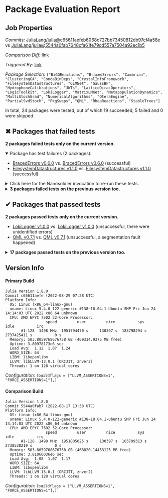 # Package Evaluation Report

## Job Properties

*Commits:* [JuliaLang/julia@c65611aefeb6068c727bb73450812db97cf4a58e](https://github.com/JuliaLang/julia/commit/c65611aefeb6068c727bb73450812db97cf4a58e) vs [JuliaLang/julia@5544a0fab7648cfa61fe79cd557a7504a92ec1b5](https://github.com/JuliaLang/julia/commit/5544a0fab7648cfa61fe79cd557a7504a92ec1b5)

*Comparison Diff:* [link](https://github.com/JuliaLang/julia/compare/5544a0fab7648cfa61fe79cd557a7504a92ec1b5..c65611aefeb6068c727bb73450812db97cf4a58e)

*Triggered By:* [link](https://github.com/JuliaLang/julia/pull/46376#issuecomment-1230556869)

*Package Selection:* `["BiGGReactions", "BracedErrors", "Cambrian", "ClusteringGA", "CondaBinDeps", "CrystalInfoFramework", "FilesystemDatastructures", "GLMNet", "GaussBP", "HydrophoneCalibrations", "JWTs", "LatticeDiracOperators", "LogicToolkit", "LokiLogger", "MatrixLMnet", "MetapopulationDynamics", "MultiStochGrad", "NumericalAlgorithms", "OteraEngine", "PartialSvdStoch", "PkgSwaps", "QML", "RheaReactions", "StableTrees"]`

In total, 24 packages were tested, out of which 19 succeeded, 5 failed and 0 were skipped.


## ✖ Packages that failed tests

**2 packages failed tests only on the current version.**

<details open><summary>Package has test failures (2 packages):</summary>
<p>


- [BracedErrors v0.6.0](https://s3.amazonaws.com/julialang-reports/nanosoldier/pkgeval/by_hash/c65611a_vs_5544a0f/BracedErrors.primary.log) vs. [BracedErrors v0.6.0](https://s3.amazonaws.com/julialang-reports/nanosoldier/pkgeval/by_hash/c65611a_vs_5544a0f/BracedErrors.against.log) (successful)
- [FilesystemDatastructures v1.1.0](https://s3.amazonaws.com/julialang-reports/nanosoldier/pkgeval/by_hash/c65611a_vs_5544a0f/FilesystemDatastructures.primary.log) vs. [FilesystemDatastructures v1.1.0](https://s3.amazonaws.com/julialang-reports/nanosoldier/pkgeval/by_hash/c65611a_vs_5544a0f/FilesystemDatastructures.against.log) (successful)

</p>
</details>

<details><summary>Click here for the Nanosoldier invocation to re-run these tests.</summary>
<p>

```
@nanosoldier `runtests(["BracedErrors", "FilesystemDatastructures"], vs = ":release-1.8", configuration = (buildflags = ["LLVM_ASSERTIONS=1", "FORCE_ASSERTIONS=1"],), vs_configuration = (buildflags = ["LLVM_ASSERTIONS=1", "FORCE_ASSERTIONS=1"],))`
```

</p>
</details>


<details><summary><strong>3 packages failed tests on the previous version too.</strong></summary>
<p>

<details open><summary>There were unidentified errors (1 packages):</summary>
<p>


- [CondaBinDeps v0.2.0](https://s3.amazonaws.com/julialang-reports/nanosoldier/pkgeval/by_hash/c65611a_vs_5544a0f/CondaBinDeps.primary.log)

</p>
</details>

<details open><summary>Test log exceeded the size limit (1 packages):</summary>
<p>


- [CrystalInfoFramework v0.5.1](https://s3.amazonaws.com/julialang-reports/nanosoldier/pkgeval/by_hash/c65611a_vs_5544a0f/CrystalInfoFramework.primary.log)

</p>
</details>

<details open><summary>Package has test failures (1 packages):</summary>
<p>


- [HydrophoneCalibrations v0.2.7](https://s3.amazonaws.com/julialang-reports/nanosoldier/pkgeval/by_hash/c65611a_vs_5544a0f/HydrophoneCalibrations.primary.log)

</p>
</details>

</p>
</details>


## ✔ Packages that passed tests

**2 packages passed tests only on the current version.**

- [LokiLogger v1.0.0](https://s3.amazonaws.com/julialang-reports/nanosoldier/pkgeval/by_hash/c65611a_vs_5544a0f/LokiLogger.primary.log) vs. [LokiLogger v1.0.0](https://s3.amazonaws.com/julialang-reports/nanosoldier/pkgeval/by_hash/c65611a_vs_5544a0f/LokiLogger.against.log) (unsuccessful, there were unidentified errors)
- [QML v0.7.1](https://s3.amazonaws.com/julialang-reports/nanosoldier/pkgeval/by_hash/c65611a_vs_5544a0f/QML.primary.log) vs. [QML v0.7.1](https://s3.amazonaws.com/julialang-reports/nanosoldier/pkgeval/by_hash/c65611a_vs_5544a0f/QML.against.log) (unsuccessful, a segmentation fault happened)

<details><summary><strong>17 packages passed tests on the previous version too.</strong></summary>
<p>

- [BiGGReactions v0.2.0](https://s3.amazonaws.com/julialang-reports/nanosoldier/pkgeval/by_hash/c65611a_vs_5544a0f/BiGGReactions.primary.log)
- [Cambrian v0.2.1](https://s3.amazonaws.com/julialang-reports/nanosoldier/pkgeval/by_hash/c65611a_vs_5544a0f/Cambrian.primary.log)
- [ClusteringGA v0.0.3](https://s3.amazonaws.com/julialang-reports/nanosoldier/pkgeval/by_hash/c65611a_vs_5544a0f/ClusteringGA.primary.log)
- [GLMNet v0.7.1](https://s3.amazonaws.com/julialang-reports/nanosoldier/pkgeval/by_hash/c65611a_vs_5544a0f/GLMNet.primary.log)
- [GaussBP v0.1.0](https://s3.amazonaws.com/julialang-reports/nanosoldier/pkgeval/by_hash/c65611a_vs_5544a0f/GaussBP.primary.log)
- [JWTs v0.2.1](https://s3.amazonaws.com/julialang-reports/nanosoldier/pkgeval/by_hash/c65611a_vs_5544a0f/JWTs.primary.log)
- [LatticeDiracOperators v0.1.5](https://s3.amazonaws.com/julialang-reports/nanosoldier/pkgeval/by_hash/c65611a_vs_5544a0f/LatticeDiracOperators.primary.log)
- [LogicToolkit v0.1.0](https://s3.amazonaws.com/julialang-reports/nanosoldier/pkgeval/by_hash/c65611a_vs_5544a0f/LogicToolkit.primary.log)
- [MatrixLMnet v1.0.2](https://s3.amazonaws.com/julialang-reports/nanosoldier/pkgeval/by_hash/c65611a_vs_5544a0f/MatrixLMnet.primary.log)
- [MetapopulationDynamics v0.0.1](https://s3.amazonaws.com/julialang-reports/nanosoldier/pkgeval/by_hash/c65611a_vs_5544a0f/MetapopulationDynamics.primary.log)
- [MultiStochGrad v0.1.3](https://s3.amazonaws.com/julialang-reports/nanosoldier/pkgeval/by_hash/c65611a_vs_5544a0f/MultiStochGrad.primary.log)
- [NumericalAlgorithms v0.1.6](https://s3.amazonaws.com/julialang-reports/nanosoldier/pkgeval/by_hash/c65611a_vs_5544a0f/NumericalAlgorithms.primary.log)
- [OteraEngine v0.1.3](https://s3.amazonaws.com/julialang-reports/nanosoldier/pkgeval/by_hash/c65611a_vs_5544a0f/OteraEngine.primary.log)
- [PartialSvdStoch v0.1.1](https://s3.amazonaws.com/julialang-reports/nanosoldier/pkgeval/by_hash/c65611a_vs_5544a0f/PartialSvdStoch.primary.log)
- [PkgSwaps v0.0.1](https://s3.amazonaws.com/julialang-reports/nanosoldier/pkgeval/by_hash/c65611a_vs_5544a0f/PkgSwaps.primary.log)
- [RheaReactions v0.6.0](https://s3.amazonaws.com/julialang-reports/nanosoldier/pkgeval/by_hash/c65611a_vs_5544a0f/RheaReactions.primary.log)
- [StableTrees v1.1.2](https://s3.amazonaws.com/julialang-reports/nanosoldier/pkgeval/by_hash/c65611a_vs_5544a0f/StableTrees.primary.log)

</p>
</details>


## Version Info

#### Primary Build

```
Julia Version 1.8.0
Commit c65611aefe (2022-08-29 07:28 UTC)
Platform Info:
  OS: Linux (x86_64-linux-gnu)
  uname: Linux 5.4.0-122-generic #138~18.04.1-Ubuntu SMP Fri Jun 24 14:14:03 UTC 2022 x86_64 unknown
  CPU: AMD EPYC 7502 32-Core Processor: 
                  speed         user         nice          sys         idle          irq
       #1-128  1498 MHz  1951794470 s     130397 s  183798294 s  2737425411 s          0 s
  Memory: 503.8059768676758 GB (469314.9375 MB free)
  Uptime: 3.80978173e6 sec
  Load Avg:  1.12  1.07  1.24
  WORD_SIZE: 64
  LIBM: libopenlibm
  LLVM: libLLVM-13.0.1 (ORCJIT, znver2)
  Threads: 1 on 128 virtual cores

```
*Configuration*: `(buildflags = ["LLVM_ASSERTIONS=1", "FORCE_ASSERTIONS=1"],)`

#### Comparison Build

```
Julia Version 1.8.0
Commit 5544a0fab7 (2022-08-17 13:38 UTC)
Platform Info:
  OS: Linux (x86_64-linux-gnu)
  uname: Linux 5.4.0-122-generic #138~18.04.1-Ubuntu SMP Fri Jun 24 14:14:03 UTC 2022 x86_64 unknown
  CPU: AMD EPYC 7502 32-Core Processor: 
                  speed         user         nice          sys         idle          irq
       #1-128  1498 MHz  1951805025 s     130397 s  183799313 s  2738538219 s          0 s
  Memory: 503.8059768676758 GB (468820.14453125 MB free)
  Uptime: 3.81066036e6 sec
  Load Avg:  1.08  1.07  1.17
  WORD_SIZE: 64
  LIBM: libopenlibm
  LLVM: libLLVM-13.0.1 (ORCJIT, znver2)
  Threads: 1 on 128 virtual cores

```
*Configuration*: `(buildflags = ["LLVM_ASSERTIONS=1", "FORCE_ASSERTIONS=1"],)`
<!-- Generated on 2022-08-29T18:37:19.862 -->
